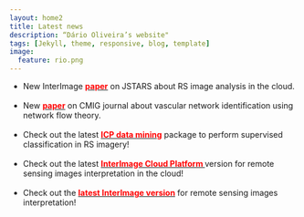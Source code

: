 ```yaml
---
layout: home2
title: Latest news
description: “Dário Oliveira’s website"
tags: [Jekyll, theme, responsive, blog, template]
image:
  feature: rio.png
---
```


<section>

<ul>

<li>New InterImage <a href="http://ieeexplore.ieee.org/document/7567537/"><font color="red"><strong>paper</strong></font></a> on JSTARS about RS image analysis in the cloud.</li>

<br>

<li>New <a href="http://www.medicalimagingandgraphics.com/article/S0895-6111(15)00146-9/"><font color="red"><strong>paper</strong></font></a> on CMIG journal about vascular network identification using network flow theory.</li>

<br>

<li>Check out the latest <a href="http://www.lvc.ele.puc-rio.br/wp/?p=1861#more-1861"><font color="red"><strong> ICP data mining</strong></font></a> package to perform supervised classification in RS imagery! </li>

<br>

<li>Check out the latest <a href="http://www.lvc.ele.puc-rio.br/wp/?p=1861#more-1861"><font color="red"><strong> InterImage Cloud Platform </strong></font></a> version for remote sensing images interpretation in the cloud! </li>

<br>

<li>Check out the <a href="http://www.lvc.ele.puc-rio.br/projects/interimage/"><font color="red"><strong>latest InterImage version</strong></font></a> for remote sensing images interpretation! </li>

</ul>

</section>




